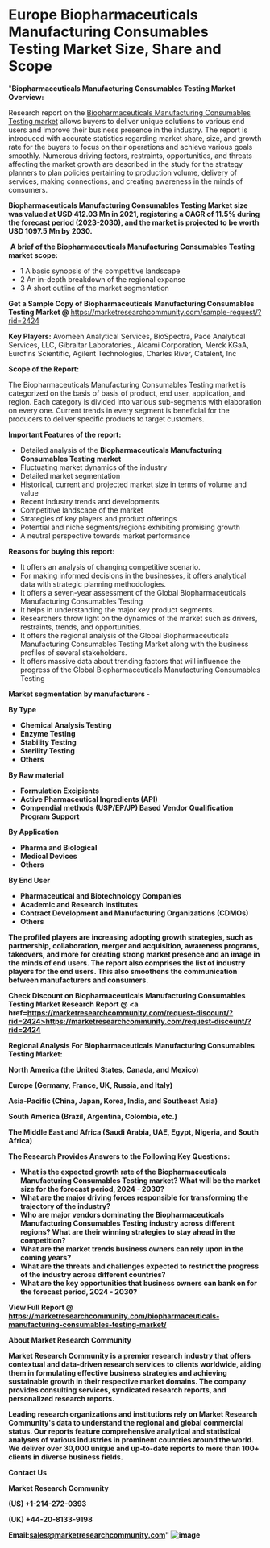 # Europe Biopharmaceuticals Manufacturing Consumables Testing Market Size, Share and Scope
"<strong>Biopharmaceuticals Manufacturing Consumables Testing Market Overview:</strong>

Research report on the <a href=https://marketresearchcommunity.com/biopharmaceuticals-manufacturing-consumables-testing-market/>Biopharmaceuticals Manufacturing Consumables Testing market</a> allows buyers to deliver unique solutions to various end users and improve their business presence in the industry. The report is introduced with accurate statistics regarding market share, size, and growth rate for the buyers to focus on their operations and achieve various goals smoothly. Numerous driving factors, restraints, opportunities, and threats affecting the market growth are described in the study for the strategy planners to plan policies pertaining to production volume, delivery of services, making connections, and creating awareness in the minds of consumers.

<strong>Biopharmaceuticals Manufacturing Consumables Testing Market size was valued at USD 412.03 Mn in 2021, registering a CAGR of 11.5% during the forecast period (2023-2030), and the market is projected to be worth USD 1097.5 Mn by 2030.</strong>

 <Strong>A brief of the Biopharmaceuticals Manufacturing Consumables Testing market scope:</Strong>
<ul>
 <li>1  A basic synopsis of the competitive landscape</li>
 <li>2  An in-depth breakdown of the regional expanse</li>
 <li>3  A short outline of the market segmentation</li>
</ul>
<strong>Get a Sample Copy of Biopharmaceuticals Manufacturing Consumables Testing Market @ </b></strong><a href=https://marketresearchcommunity.com/sample-request/?rid=2424><u>https://marketresearchcommunity.com/sample-request/?rid=2424</u></a>

<strong>Key Players:</strong> 
Avomeen Analytical Services, BioSpectra, Pace Analytical Services, LLC, Gibraltar Laboratories., Alcami Corporation, Merck KGaA, Eurofins Scientific, Agilent Technologies, Charles River, Catalent, Inc

<strong>Scope of the Report:</strong>

The Biopharmaceuticals Manufacturing Consumables Testing market is categorized on the basis of basis of product, end user, application, and region. Each category is divided into various sub-segments with elaboration on every one. Current trends in every segment is beneficial for the producers to deliver specific products to target customers.

<strong><b>Important Features of the report:</b></strong>
<ul>
  <li>Detailed analysis of the <strong><b>Biopharmaceuticals Manufacturing Consumables Testing </b></strong><strong><b>market</b></strong></li>
  <li>Fluctuating market dynamics of the industry</li>
  <li>Detailed market segmentation</li>
  <li>Historical, current and projected market size in terms of volume and value</li>
  <li>Recent industry trends and developments</li>
  <li>Competitive landscape of the market</li>
  <li>Strategies of key players and product offerings</li>
  <li>Potential and niche segments/regions exhibiting promising growth</li>
  <li>A neutral perspective towards market performance</li>
</ul>
<strong><b>Reasons for buying this report:</b></strong>
<ul>
  <li>It offers an analysis of changing competitive scenario.</li>
  <li>For making informed decisions in the businesses, it offers analytical data with strategic planning methodologies.</li>
  <li>It offers a seven-year assessment of the Global Biopharmaceuticals Manufacturing Consumables Testing</li>
  <li>It helps in understanding the major key product segments.</li>
  <li>Researchers throw light on the dynamics of the market such as drivers, restraints, trends, and opportunities.</li>
  <li>It offers the regional analysis of the Global Biopharmaceuticals Manufacturing Consumables Testing Market along with the business profiles of several stakeholders.</li>
  <li>It offers massive data about trending factors that will influence the progress of the Global Biopharmaceuticals Manufacturing Consumables Testing</li>
</ul>

<strong>Market segmentation by manufacturers -</strong>


<strong><strong>By Type</strong></h4>
<ul>
 	<li>Chemical Analysis Testing</li>
 	<li>Enzyme Testing</li>
 	<li>Stability Testing</li>
 	<li>Sterility Testing</li>
 	<li>Others</li>
</ul>
<strong><strong>By Raw material</strong></h4>
<ul>
 	<li>Formulation Excipients</li>
 	<li>Active Pharmaceutical Ingredients (API)</li>
 	<li>Compendial methods (USP/EP/JP) Based Vendor Qualification Program Support</li>
</ul>
<strong><strong>By Application</strong></h4>
<ul>
 	<li>Pharma and Biological</li>
 	<li>Medical Devices</li>
 	<li>Others</li>
</ul>
<strong><strong>By End User</strong></h4>
<ul>
 	<li>Pharmaceutical and Biotechnology Companies</li>
 	<li>Academic and Research Institutes</li>
 	<li>Contract Development and Manufacturing Organizations (CDMOs)</li>
 	<li>Others</li>
</ul>

The profiled players are increasing adopting growth strategies, such as partnership, collaboration, merger and acquisition, awareness programs, takeovers, and more for creating strong market presence and an image in the minds of end users. The report also comprises the list of industry players for the end users. This also smoothens the communication between manufacturers and consumers.

<strong><b>Check Discount on Biopharmaceuticals Manufacturing Consumables Testing Market Research Report @ </b></strong><a href=https://marketresearchcommunity.com/request-discount/?rid=2424><u>https://marketresearchcommunity.com/request-discount/?rid=2424</u></a>

<strong>Regional Analysis For Biopharmaceuticals Manufacturing Consumables Testing Market:</strong>

<strong>North America</strong> (the United States, Canada, and Mexico)

<strong>Europe</strong> (Germany, France, UK, Russia, and Italy)

<strong>Asia-Pacific</strong> (China, Japan, Korea, India, and Southeast Asia)

<strong>South America</strong> (Brazil, Argentina, Colombia, etc.)

<strong>The Middle East and Africa</strong> (Saudi Arabia, UAE, Egypt, Nigeria, and South Africa)

<strong>The Research Provides Answers to the Following Key Questions:</strong>
<ul>
 	<li>What is the expected growth rate of the Biopharmaceuticals Manufacturing Consumables Testing market? What will be the market size for the forecast period, 2024 - 2030?</li>
 	<li>What are the major driving forces responsible for transforming the trajectory of the industry?</li>
 	<li>Who are major vendors dominating the Biopharmaceuticals Manufacturing Consumables Testing industry across different regions? What are their winning strategies to stay ahead in the competition?</li>
 	<li>What are the market trends business owners can rely upon in the coming years?</li>
 	<li>What are the threats and challenges expected to restrict the progress of the industry across different countries?</li>
 	<li>What are the key opportunities that business owners can bank on for the forecast period, 2024 - 2030?</li>
</ul>

<strong>View Full Report @</strong> <a href=https://marketresearchcommunity.com/biopharmaceuticals-manufacturing-consumables-testing-market/>https://marketresearchcommunity.com/biopharmaceuticals-manufacturing-consumables-testing-market/</a>

<strong>About Market Research Community</strong>

Market Research Community is a premier research industry that offers contextual and data-driven research services to clients worldwide, aiding them in formulating effective business strategies and achieving sustainable growth in their respective market domains. The company provides consulting services, syndicated research reports, and personalized research reports.

Leading research organizations and institutions rely on Market Research Community's data to understand the regional and global commercial status. Our reports feature comprehensive analytical and statistical analyses of various industries in prominent countries around the world. We deliver over 30,000 unique and up-to-date reports to more than 100+ clients in diverse business fields.

<strong>Contact Us</strong>

<strong>Market Research Community</strong>

(US) +1-214-272-0393

(UK) +44-20-8133-9198

<strong>Email:</strong>sales@marketresearchcommunity.com"
![image](https://github.com/radhad123/marketresearchreports/assets/158307692/1c09ffa2-2b94-4830-9b02-46bf699f541e)
